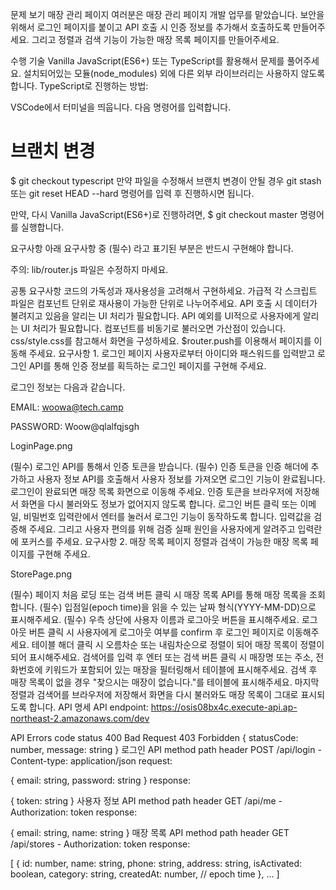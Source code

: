 문제 보기
매장 관리 페이지
여러분은 매장 관리 페이지 개발 업무를 맡았습니다. 보안을 위해서 로그인 페이지를 붙이고 API 호출 시 인증 정보를 추가해서 호출하도록 만들어주세요. 그리고 정렬과 검색 기능이 가능한 매장 목록 페이지를 만들어주세요.

수행 기술
Vanilla JavaScript(ES6+) 또는 TypeScript를 활용해서 문제를 풀어주세요.
설치되어있는 모듈(node_modules) 외에 다른 외부 라이브러리는 사용하지 않도록 합니다.
TypeScript로 진행하는 방법:

VSCode에서 터미널을 띄웁니다.
다음 명령어를 입력합니다.
# 브랜치 변경
$ git checkout typescript
만약 파일을 수정해서 브랜치 변경이 안될 경우 git stash 또는 git reset HEAD --hard 명령어를 입력 후 진행하시면 됩니다.

만약, 다시 Vanilla JavaScript(ES6+)로 진행하려면, $ git checkout master 명령어를 실행합니다.

요구사항
아래 요구사항 중 (필수) 라고 표기된 부분은 반드시 구현해야 합니다.

주의: lib/router.js 파일은 수정하지 마세요.

공통 요구사항
코드의 가독성과 재사용성을 고려해서 구현하세요.
가급적 각 스크립트 파일은 컴포넌트 단위로 재사용이 가능한 단위로 나누어주세요.
API 호출 시 데이터가 불려지고 있음을 알리는 UI 처리가 필요합니다.
API 예외를 UI적으로 사용자에게 알리는 UI 처리가 필요합니다.
컴포넌트를 비동기로 불러오면 가산점이 있습니다.
css/style.css를 참고해서 화면을 구성하세요.
$router.push를 이용해서 페이지를 이동해 주세요.
요구사항 1. 로그인 페이지
사용자로부터 아이디와 패스워드를 입력받고 로그인 API를 통해 인증 정보를 획득하는 로그인 페이지를 구현해 주세요.

로그인 정보는 다음과 같습니다.

EMAIL: woowa@tech.camp

PASSWORD: Woow@qlalfqjsgh

LoginPage.png

(필수) 로그인 API를 통해서 인증 토큰을 받습니다.
(필수) 인증 토큰을 인증 해더에 추가하고 사용자 정보 API를 호출해서 사용자 정보를 가져오면 로그인 기능이 완료됩니다.
로그인이 완료되면 매장 목록 화면으로 이동해 주세요.
인증 토큰을 브라우저에 저장해서 화면을 다시 불러와도 정보가 없어지지 않도록 합니다.
로그인 버튼 클릭 또는 이메일, 비밀번호 입력란에서 엔터를 눌러서 로그인 기능이 동작하도록 합니다.
입력값을 검증해 주세요. 그리고 사용자 편의를 위해 검증 실패 원인을 사용자에게 알려주고 입력란에 포커스를 주세요.
요구사항 2. 매장 목록 페이지
정렬과 검색이 가능한 매장 목록 페이지를 구현해 주세요.

StorePage.png

(필수) 페이지 처음 로딩 또는 검색 버튼 클릭 시 매장 목록 API를 통해 매장 목록을 조회합니다.
(필수) 입점일(epoch time)을 읽을 수 있는 날짜 형식(YYYY-MM-DD)으로 표시해주세요.
(필수) 우측 상단에 사용자 이름과 로그아웃 버튼을 표시해주세요.
로그아웃 버튼 클릭 시 사용자에게 로그아웃 여부를 confirm 후 로그인 페이지로 이동해주세요.
테이블 해더 클릭 시 오름차순 또는 내림차순으로 정렬이 되어 매장 목록이 정렬이 되어 표시해주세요.
검색어를 입력 후 엔터 또는 검색 버튼 클릭 시 매장명 또는 주소, 전화번호에 키워드가 포함되어 있는 매장을 필터링해서 테이블에 표시해주세요.
검색 후 매장 목록이 없을 경우 "찾으시는 매장이 없습니다."를 테이블에 표시해주세요.
마지막 정렬과 검색어를 브라우저에 저장해서 화면을 다시 불러와도 매장 목록이 그대로 표시되도록 합니다.
API 명세
API endpoint: https://osis08bx4c.execute-api.ap-northeast-2.amazonaws.com/dev

API Errors
code	status
400	Bad Request
403	Forbidden
{
statusCode: number,
message: string
}
로그인 API
method	path	header
POST	/api/login	- Content-type: application/json
request:

{
email: string,
password: string
}
response:

{
token: string
}
사용자 정보 API
method	path	header
GET	/api/me	- Authorization: token
response:

{
email: string,
name: string
}
매장 목록 API
method	path	header
GET	/api/stores	- Authorization: token
response:

[
{
id: number,
name: string,
phone: string,
address: string,
isActivated: boolean,
category: string,
createdAt: number, // epoch time
},
...
]
